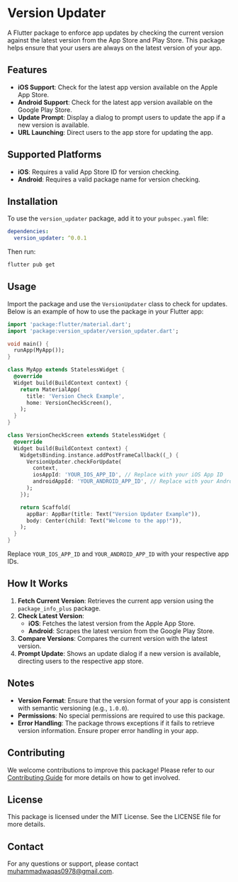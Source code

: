 
# Version Updater

A Flutter package to enforce app updates by checking the current version against the latest version from the App Store and Play Store. This package helps ensure that your users are always on the latest version of your app.

## Features

- **iOS Support**: Check for the latest app version available on the Apple App Store.
- **Android Support**: Check for the latest app version available on the Google Play Store.
- **Update Prompt**: Display a dialog to prompt users to update the app if a new version is available.
- **URL Launching**: Direct users to the app store for updating the app.

## Supported Platforms

- **iOS**: Requires a valid App Store ID for version checking.
- **Android**: Requires a valid package name for version checking.

## Installation

To use the `version_updater` package, add it to your `pubspec.yaml` file:

```yaml
dependencies:
  version_updater: ^0.0.1
 ```
 
Then run:
 ```bash
 flutter pub get
```

## Usage

Import the package and use the `VersionUpdater` class to check for updates. Below is an example of how to use the package in your Flutter app:

```dart
import 'package:flutter/material.dart';
import 'package:version_updater/version_updater.dart';

void main() {
  runApp(MyApp());
}

class MyApp extends StatelessWidget {
  @override
  Widget build(BuildContext context) {
    return MaterialApp(
      title: 'Version Check Example',
      home: VersionCheckScreen(),
    );
  }
}

class VersionCheckScreen extends StatelessWidget {
  @override
  Widget build(BuildContext context) {
    WidgetsBinding.instance.addPostFrameCallback((_) {
      VersionUpdater.checkForUpdate(
        context,
        iosAppId: 'YOUR_IOS_APP_ID', // Replace with your iOS App ID
        androidAppId: 'YOUR_ANDROID_APP_ID', // Replace with your Android App package name
      );
    });

    return Scaffold(
      appBar: AppBar(title: Text("Version Updater Example")),
      body: Center(child: Text("Welcome to the app!")),
    );
  }
}
```
Replace `YOUR_IOS_APP_ID` and `YOUR_ANDROID_APP_ID` with your respective app IDs.

## How It Works

1.  **Fetch Current Version**: Retrieves the current app version using the `package_info_plus` package.
2.  **Check Latest Version**:
    -   **iOS**: Fetches the latest version from the Apple App Store.
    -   **Android**: Scrapes the latest version from the Google Play Store.
3.  **Compare Versions**: Compares the current version with the latest version.
4.  **Prompt Update**: Shows an update dialog if a new version is available, directing users to the respective app store.

## Notes

-   **Version Format**: Ensure that the version format of your app is consistent with semantic versioning (e.g., `1.0.0`).
-   **Permissions**: No special permissions are required to use this package.
-   **Error Handling**: The package throws exceptions if it fails to retrieve version information. Ensure proper error handling in your app.

## Contributing

We welcome contributions to improve this package! Please refer to our [Contributing Guide](CONTRIBUTING.md) for more details on how to get involved.

## License

This package is licensed under the MIT License. See the LICENSE file for more details.

## Contact

For any questions or support, please contact muhammadwaqas0978@gmail.com.